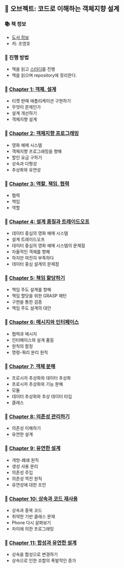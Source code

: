 ## 🚀 오브젝트: 코드로 이해하는 객체지향 설계

### 📚 책 정보
- [도서 정보](http://www.yes24.com/Product/Goods/74219491)
- 저: 조영호

### 🎯 진행 방법
- 책을 읽고 [스터디](https://github.com/CodeSoom/Objects)를 진행
- 책을 읽으며 repository에 정리한다.

### 🐣 [Chapter 1: 객체, 설계](https://github.com/saseungmin/reading_books_record_repository/tree/master/%EC%98%A4%EB%B8%8C%EC%A0%9D%ED%8A%B8/Chapter%201)
- 티켓 판매 애플리케이션 구현하기
- 무엇이 문제인가
- 설계 개선하기
- 객체지향 설계

### 🐣 [Chapter 2: 객체지향 프로그래밍](https://github.com/saseungmin/reading_books_record_repository/tree/master/%EC%98%A4%EB%B8%8C%EC%A0%9D%ED%8A%B8/Chapter%202)
- 영화 예메 시스템
- 객체지향 프로그래밍을 향해
- 할인 요금 구하기
- 상속과 다형성
- 추상화와 유연성

### 🐣 [Chapter 3: 역할, 책임, 협력](https://github.com/saseungmin/reading_books_record_repository/tree/master/%EC%98%A4%EB%B8%8C%EC%A0%9D%ED%8A%B8/Chapter%203)
- 협력
- 책임
- 역할

### 🐣 [Chapter 4: 설계 품질과 트레이드오프](https://github.com/saseungmin/reading_books_record_repository/tree/master/%EC%98%A4%EB%B8%8C%EC%A0%9D%ED%8A%B8/Chapter%204)
- 데이터 중심의 영화 예매 시스템
- 설계 트레이드오프
- 데이터 중심의 영화 예매 시스템의 문제점
- 자율적인 객체를 향해
- 하지만 여전히 부족하다
- 데이터 중심 설계의 문제점

### 🐣 [Chapter 5: 책임 할당하기](https://github.com/saseungmin/reading_books_record_repository/tree/master/%EC%98%A4%EB%B8%8C%EC%A0%9D%ED%8A%B8/Chapter%205)
- 책임 주도 설계를 향해
- 책임 할당을 위한 GRASP 패턴
- 구현을 통한 검증
- 책임 주도 설계의 대안

### 🐣 [Chapter 6: 메시지와 인터페이스](https://github.com/saseungmin/reading_books_record_repository/tree/master/%EC%98%A4%EB%B8%8C%EC%A0%9D%ED%8A%B8/Chapter%206)
- 협력과 메시지
- 인터페이스와 설계 품질
- 원칙의 함정
- 명령-쿼리 분리 원칙

### 🐣 [Chapter 7: 객체 분해](https://github.com/saseungmin/reading_books_record_repository/tree/master/%EC%98%A4%EB%B8%8C%EC%A0%9D%ED%8A%B8/Chapter%207)
- 프로시저 추상화와 데이터 추상화
- 프로시저 추상화와 기능 분해
- 모듈
- 데이터 추상화와 추상 데이터 타입
- 클래스

### 🐣 [Chapter 8: 의존성 관리하기](https://github.com/saseungmin/reading_books_record_repository/tree/master/%EC%98%A4%EB%B8%8C%EC%A0%9D%ED%8A%B8/Chapter%208)
- 의존성 이해하기
- 유연한 설계

### 🐣 [Chapter 9: 유연한 설계](https://github.com/saseungmin/reading_books_record_repository/tree/master/%EC%98%A4%EB%B8%8C%EC%A0%9D%ED%8A%B8/Chapter%209)
- 개방-폐쇄 원칙
- 생성 사용 분리
- 의존성 주입
- 의존성 역전 원칙
- 유연성에 대한 조언

### 🐣 [Chapter 10: 상속과 코드 재사용](https://github.com/saseungmin/reading_books_record_repository/tree/master/%EC%98%A4%EB%B8%8C%EC%A0%9D%ED%8A%B8/Chapter%2010)
- 상속과 중복 코드
- 취약한 기반 클래스 문제
- Phone 다시 살펴보기
- 차이에 의한 프로그래밍

### 🐣 [Chapter 11: 합성과 유연한 설계](https://github.com/saseungmin/reading_books_record_repository/tree/master/%EC%98%A4%EB%B8%8C%EC%A0%9D%ED%8A%B8/Chapter%2011)
- 상속을 합성으로 변경하기
- 상속으로 인한 조합의 폭발적인 증가